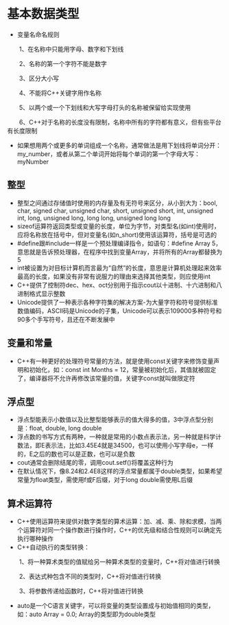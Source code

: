 # 基本数据类型
- 变量名命名规则

&emsp;&emsp;1、在名称中只能用字母、数字和下划线

&emsp;&emsp;2、名称的第一个字符不能是数字

&emsp;&emsp;3、区分大小写

&emsp;&emsp;4、不能将C++关键字用作名称

&emsp;&emsp;5、以两个或一个下划线和大写字母打头的名称被保留给实现使用

&emsp;&emsp;6、C++对于名称的长度没有限制，名称中所有的字符都有意义，但有些平台有长度限制

- 如果想用两个或更多的单词组成一个名称，通常做法是用下划线将单词分开：my_number，或者从第二个单词开始将每个单词的第一个字母大写：myNumber

## 整型
- 整型之间通过存储值时使用的内存量及有无符号来区分，从小到大为：bool, char, signed char, unsigned char, short, unsigned short, int, unsigned int, long, unsigned long, long long, unsigned long long
- sizeof运算符返回类型或变量的长度，单位为字节，对类型名(如int)使用时，应将名称放在括号中，但对变量名(如n_short)使用该运算符，括号是可选的
- #define跟#include一样是一个预处理编译指令，如语句：#define Array 5，意思就是告诉预处理器，在程序中找到变量Array，并将所有的Array都替换为5
- int被设置为对目标计算机而言最为“自然”的长度，意思是计算机处理起来效率最高的长度，如果没有非常有说服力的理由来选择其他类型，则应使用int
- C++提供了控制符dec、hex、oct分别用于指示cout以十进制、十六进制和八进制格式显示整数
- Unicode提供了一种表示各种字符集的解决方案-为大量字符和符号提供标准数值编码，ASCII码是Unicode的子集，Unicode可以表示109000多种符号和90多个手写符号，且还在不断发展中

## 变量和常量
- C++有一种更好的处理符号常量的方法，就是使用const关键字来修饰变量声明和初始化，如：const int Months = 12，常量被初始化后，其值就被固定了，编译器将不允许再修改该常量的值，关键字const就叫做限定符

## 浮点型
- 浮点型能表示小数值以及比整型能够表示的值大得多的值，3中浮点型分别是：float, double, long double
- 浮点数的书写方式有两种，一种就是常用的小数点表示法，另一种就是科学计数法，即E表示法，比如3.45E4就是34500，也可以使用小写字母e，一样的，E之后的数也可以是正数，也可以是负数
- cout通常会删除结尾的零，调用cout.setf()将覆盖这种行为
- 在默认情况下，像8.24和2.4E8这样的浮点常量都属于double类型，如果希望常量为float类型，需使用f或F后缀，对于long double需使用L后缀

## 算术运算符
- C++使用运算符来提供对数字类型的算术运算：加、减、乘、除和求模，当两个运算符对同一个操作数进行操作时，C++的优先级和结合性规则可以确定先执行哪种操作
- C++自动执行的类型转换：

&emsp;&emsp;1、将一种算术类型的值赋给另一种算术类型的变量时，C++将对值进行转换

&emsp;&emsp;2、表达式种包含不同的类型时，C++将对值进行转换

&emsp;&emsp;3、将参数传递给函数时，C++将对值进行转换

- auto是一个C语言关键字，可以将变量的类型设置成与初始值相同的类型，如：auto Array = 0.0; Array的类型即为double类型
